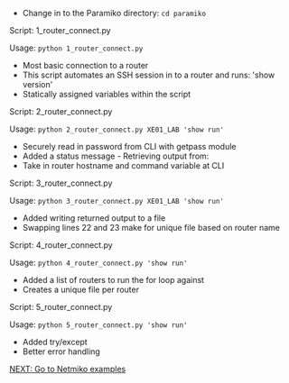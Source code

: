 - Change in to the Paramiko directory: ```cd paramiko```

Script: 1_router_connect.py

Usage: ```python 1_router_connect.py```

- Most basic connection to a router
- This script automates an SSH session in to a router and runs: 'show version'
- Statically assigned variables within the script

Script: 2_router_connect.py

Usage: ```python 2_router_connect.py XE01_LAB 'show run'```

- Securely read in password from CLI with getpass module
- Added a status message - Retrieving output from:
- Take in router hostname and command variable at CLI

Script: 3_router_connect.py

Usage: ```python 3_router_connect.py XE01_LAB 'show run'```

- Added writing returned output to a file
- Swapping lines 22 and 23 make for unique file based on router name

Script: 4_router_connect.py

Usage: ```python 4_router_connect.py 'show run'```

- Added a list of routers to run the for loop against
- Creates a unique file per router

Script: 5_router_connect.py

Usage: ```python 5_router_connect.py 'show run'```

- Added try/except
- Better error handling

 [NEXT: Go to Netmiko examples](https://github.com/mikesaur/public/tree/master/Python_101/netmiko)
